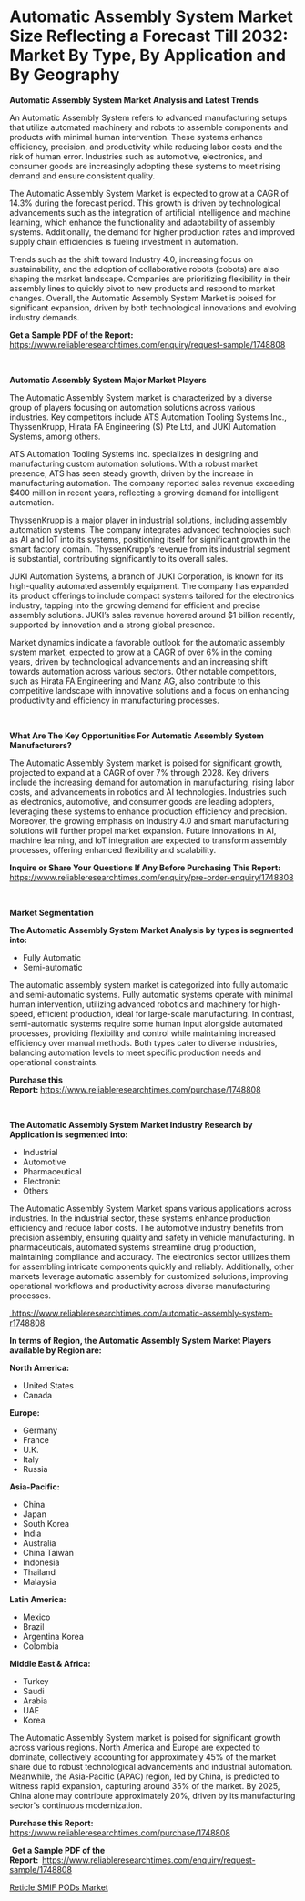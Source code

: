 <p><h1>Automatic Assembly System Market Size Reflecting a Forecast Till 2032: Market By Type, By Application and By Geography</h1></p><p><strong>Automatic Assembly System Market Analysis and Latest Trends</strong></p>
<p><p>An Automatic Assembly System refers to advanced manufacturing setups that utilize automated machinery and robots to assemble components and products with minimal human intervention. These systems enhance efficiency, precision, and productivity while reducing labor costs and the risk of human error. Industries such as automotive, electronics, and consumer goods are increasingly adopting these systems to meet rising demand and ensure consistent quality.</p><p>The Automatic Assembly System Market is expected to grow at a CAGR of 14.3% during the forecast period. This growth is driven by technological advancements such as the integration of artificial intelligence and machine learning, which enhance the functionality and adaptability of assembly systems. Additionally, the demand for higher production rates and improved supply chain efficiencies is fueling investment in automation. </p><p>Trends such as the shift toward Industry 4.0, increasing focus on sustainability, and the adoption of collaborative robots (cobots) are also shaping the market landscape. Companies are prioritizing flexibility in their assembly lines to quickly pivot to new products and respond to market changes. Overall, the Automatic Assembly System Market is poised for significant expansion, driven by both technological innovations and evolving industry demands.</p></p>
<p><strong>Get a Sample PDF of the Report:&nbsp;</strong> <a href="https://www.reliableresearchtimes.com/enquiry/request-sample/1748808?utm_campaign=3267&utm_medium=2&utm_source=Github&utm_content=ia&utm_term=07032025&utm_id=automatic-assembly-system">https://www.reliableresearchtimes.com/enquiry/request-sample/1748808</a></p>
<p>&nbsp;</p>
<p><strong>Automatic Assembly System Major Market Players</strong></p>
<p><p>The Automatic Assembly System market is characterized by a diverse group of players focusing on automation solutions across various industries. Key competitors include ATS Automation Tooling Systems Inc., ThyssenKrupp, Hirata FA Engineering (S) Pte Ltd, and JUKI Automation Systems, among others.</p><p>ATS Automation Tooling Systems Inc. specializes in designing and manufacturing custom automation solutions. With a robust market presence, ATS has seen steady growth, driven by the increase in manufacturing automation. The company reported sales revenue exceeding $400 million in recent years, reflecting a growing demand for intelligent automation.</p><p>ThyssenKrupp is a major player in industrial solutions, including assembly automation systems. The company integrates advanced technologies such as AI and IoT into its systems, positioning itself for significant growth in the smart factory domain. ThyssenKrupp’s revenue from its industrial segment is substantial, contributing significantly to its overall sales.</p><p>JUKI Automation Systems, a branch of JUKI Corporation, is known for its high-quality automated assembly equipment. The company has expanded its product offerings to include compact systems tailored for the electronics industry, tapping into the growing demand for efficient and precise assembly solutions. JUKI’s sales revenue hovered around $1 billion recently, supported by innovation and a strong global presence.</p><p>Market dynamics indicate a favorable outlook for the automatic assembly system market, expected to grow at a CAGR of over 6% in the coming years, driven by technological advancements and an increasing shift towards automation across various sectors. Other notable competitors, such as Hirata FA Engineering and Manz AG, also contribute to this competitive landscape with innovative solutions and a focus on enhancing productivity and efficiency in manufacturing processes.</p></p>
<p>&nbsp;</p>
<p><strong>What Are The Key Opportunities For Automatic Assembly System Manufacturers?</strong></p>
<p><p>The Automatic Assembly System market is poised for significant growth, projected to expand at a CAGR of over 7% through 2028. Key drivers include the increasing demand for automation in manufacturing, rising labor costs, and advancements in robotics and AI technologies. Industries such as electronics, automotive, and consumer goods are leading adopters, leveraging these systems to enhance production efficiency and precision. Moreover, the growing emphasis on Industry 4.0 and smart manufacturing solutions will further propel market expansion. Future innovations in AI, machine learning, and IoT integration are expected to transform assembly processes, offering enhanced flexibility and scalability.</p></p>
<p><strong>Inquire or Share Your Questions If Any Before Purchasing This Report:</strong> <a href="https://www.reliableresearchtimes.com/enquiry/pre-order-enquiry/1748808?utm_campaign=3267&utm_medium=2&utm_source=Github&utm_content=ia&utm_term=07032025&utm_id=automatic-assembly-system">https://www.reliableresearchtimes.com/enquiry/pre-order-enquiry/1748808</a></p>
<p>&nbsp;</p>
<p><strong>Market Segmentation</strong></p>
<p><strong>The Automatic Assembly System Market Analysis by types is segmented into:</strong></p>
<p><ul><li>Fully Automatic</li><li>Semi-automatic</li></ul></p>
<p><p>The automatic assembly system market is categorized into fully automatic and semi-automatic systems. Fully automatic systems operate with minimal human intervention, utilizing advanced robotics and machinery for high-speed, efficient production, ideal for large-scale manufacturing. In contrast, semi-automatic systems require some human input alongside automated processes, providing flexibility and control while maintaining increased efficiency over manual methods. Both types cater to diverse industries, balancing automation levels to meet specific production needs and operational constraints.</p></p>
<p><strong>Purchase this Report:&nbsp;</strong><a href="https://www.reliableresearchtimes.com/purchase/1748808?utm_campaign=3267&utm_medium=2&utm_source=Github&utm_content=ia&utm_term=07032025&utm_id=automatic-assembly-system">https://www.reliableresearchtimes.com/purchase/1748808</a></p>
<p>&nbsp;</p>
<p><strong>The Automatic Assembly System Market Industry Research by Application is segmented into:</strong></p>
<p><ul><li>Industrial</li><li>Automotive</li><li>Pharmaceutical</li><li>Electronic</li><li>Others</li></ul></p>
<p><p>The Automatic Assembly System Market spans various applications across industries. In the industrial sector, these systems enhance production efficiency and reduce labor costs. The automotive industry benefits from precision assembly, ensuring quality and safety in vehicle manufacturing. In pharmaceuticals, automated systems streamline drug production, maintaining compliance and accuracy. The electronics sector utilizes them for assembling intricate components quickly and reliably. Additionally, other markets leverage automatic assembly for customized solutions, improving operational workflows and productivity across diverse manufacturing processes.</p></p>
<p><a href="https://www.reliableresearchtimes.com/automatic-assembly-system-r1748808?utm_campaign=3267&utm_medium=2&utm_source=Github&utm_content=ia&utm_term=07032025&utm_id=automatic-assembly-system">&nbsp;https://www.reliableresearchtimes.com/automatic-assembly-system-r1748808</a></p>
<p><strong>In terms of Region, the Automatic Assembly System Market Players available by Region are:</strong></p>
<p>
    <p> <strong> North America: </strong>
        <ul>
            <li>United States</li>
            <li>Canada</li>
        </ul>
        </p> 
    <p> <strong> Europe: </strong>
        <ul>
            <li>Germany</li>
            <li>France</li>
            <li>U.K.</li>
            <li>Italy</li>
            <li>Russia</li>
        </ul>
        </p> 
    <p> <strong> Asia-Pacific: </strong>
        <ul>
            <li>China</li>
            <li>Japan</li>
            <li>South Korea</li>
            <li>India</li>
            <li>Australia</li>
            <li>China Taiwan</li>
            <li>Indonesia</li>
            <li>Thailand</li>
            <li>Malaysia</li>
        </ul>
        </p> 
    <p> <strong> Latin America: </strong>
        <ul>
            <li>Mexico</li>
            <li>Brazil</li>
            <li>Argentina Korea</li>
            <li>Colombia</li>
        </ul>
        </p> 
    <p> <strong> Middle East & Africa: </strong>
        <ul>
            <li>Turkey</li>
            <li>Saudi</li>
            <li>Arabia</li>
            <li>UAE</li>
            <li>Korea</li>
        </ul>
    </p>
    </p>
<p><p>The Automatic Assembly System market is poised for significant growth across various regions. North America and Europe are expected to dominate, collectively accounting for approximately 45% of the market share due to robust technological advancements and industrial automation. Meanwhile, the Asia-Pacific (APAC) region, led by China, is predicted to witness rapid expansion, capturing around 35% of the market. By 2025, China alone may contribute approximately 20%, driven by its manufacturing sector's continuous modernization.</p></p>
<p><strong>Purchase this Report: </strong><a href="https://www.reliableresearchtimes.com/purchase/1748808?utm_campaign=3267&utm_medium=2&utm_source=Github&utm_content=ia&utm_term=07032025&utm_id=automatic-assembly-system">https://www.reliableresearchtimes.com/purchase/1748808</a></p>
<p>&nbsp;<strong>Get a Sample PDF of the Report:&nbsp;&nbsp;</strong><a href="https://www.reliableresearchtimes.com/enquiry/request-sample/1748808?utm_campaign=3267&utm_medium=2&utm_source=Github&utm_content=ia&utm_term=07032025&utm_id=automatic-assembly-system">https://www.reliableresearchtimes.com/enquiry/request-sample/1748808</a></p>
<p><strong></strong></p>
<p><p><a href="https://github.com/duscarajlha/Market-Research-Report-List-1/blob/main/reticle-smif-pods-market.md?utm_campaign=3267&utm_medium=2&utm_source=Github&utm_content=ia&utm_term=07032025&utm_id=automatic-assembly-system">Reticle SMIF PODs Market</a></p></p>